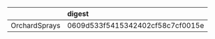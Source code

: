 |              |digest                           |
|:-------------|:--------------------------------|
|OrchardSprays |0609d533f5415342402cf58c7cf0015e |
